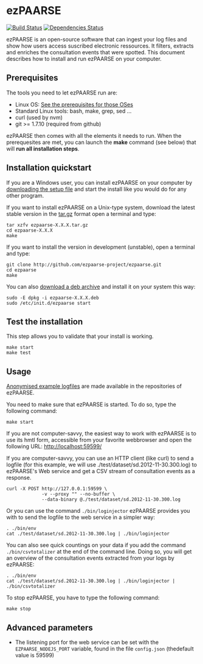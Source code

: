 # ezPAARSE #

[![Build Status](https://secure.travis-ci.org/ezpaarse-project/ezpaarse.png?branch=master)](http://travis-ci.org/ezpaarse-project/ezpaarse)
[![Dependencies Status](https://david-dm.org/ezpaarse-project/ezpaarse.png)](https://david-dm.org/ezpaarse-project/ezpaarse)

ezPAARSE is an open-source software that can ingest your log files and show how users access suscribed electronic ressources.
It filters, extracts and enriches the consultation events that were spotted.
This document describes how to install and run ezPAARSE on your computer.

## Prerequisites ##

The tools you need to let ezPAARSE run are:

* Linux OS: [See the prerequisites for those OSes](https://github.com/ezpaarse-project/ezpaarse/blob/master/doc/multi-os.md)
* Standard Linux tools: bash, make, grep, sed ... 
* curl (used by nvm)
* git >= 1.7.10 (required from github)

ezPAARSE then comes with all the elements it needs to run.
When the prerequesites are met, you can launch the **make** command (see below) that will **run all installation steps**.

## Installation quickstart ##

If you are a Windows user, you can install ezPAARSE on your computer by [downloading the setup file](http://analogist.couperin.org/ezpaarse/download) and start the install like you would do for any other program.

If you want to install ezPAARSE on a Unix-type system, 
download the latest stable version in the [tar.gz](http://analogist.couperin.org/ezpaarse/download) format
open a terminal and type:
```console
tar xzfv ezpaarse-X.X.X.tar.gz
cd ezpaarse-X.X.X
make
```
If you want to install the version in development (unstable), 
open a terminal and type:
```console
git clone http://github.com/ezpaarse-project/ezpaarse.git
cd ezpaarse
make
```

You can also [download a deb archive](http://analogist.couperin.org/ezpaarse/download) and install it on your system this way:
```console
sudo -E dpkg -i ezpaarse-X.X.X.deb
sudo /etc/init.d/ezpaarse start
```

## Test the installation ##

This step allows you to validate that your install is working.

```console
make start
make test
```

## Usage ##

[Anonymised example logfiles](https://raw.github.com/ezpaarse-project/ezpaarse/master/test/dataset/sd.2012-11-30.300.log)
are made available in the repositories of ezPAARSE.

You need to make sure that ezPAARSE is started. To do so, type the following command:

```console
make start
```

If you are not computer-savvy, the easiest way to work with ezPAARSE is to use its hmtl form, accessible from your favorite webbrowser and open the following URL: [http://localhost:59599/](http://localhost:59599/)

If you are computer-savvy, you can use an HTTP client (like curl) to send a logfile
(for this example, we will use ./test/dataset/sd.2012-11-30.300.log) to ezPAARSE's Web service
and get a CSV stream of consultation events as a response.

```console
curl -X POST http://127.0.0.1:59599 \
             -v --proxy "" --no-buffer \
             --data-binary @./test/dataset/sd.2012-11-30.300.log
```

Or you can use the command ``./bin/loginjector`` ezPAARSE provides you with
to send the logfile to the web service in a simpler way:

```console
. ./bin/env
cat ./test/dataset/sd.2012-11-30.300.log | ./bin/loginjector
```
You can also see quick countings on your data if you add the command 
``./bin/csvtotalizer`` at the end of the command line.
Doing so, you will get an overview of the consultation events extracted
from your logs by ezPAARSE:

```console
. ./bin/env
cat ./test/dataset/sd.2012-11-30.300.log | ./bin/loginjector | ./bin/csvtotalizer
```

To stop ezPAARSE, you have to type the following command:

```console
make stop
```

## Advanced parameters ##

* The listening port for the web service can be set with the ``EZPAARSE_NODEJS_PORT`` variable, found in the file ``config.json`` (thedefault value is 59599)
